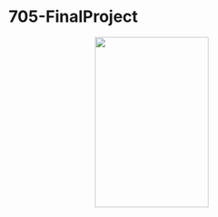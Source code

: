 # 705-FinalProject
<p align="center">
<img src="https://github.com/mjtv128/705-FinalProject/blob/main/26_images/chicago-bean.jpeg" width = "200" height = "300">
</p>
